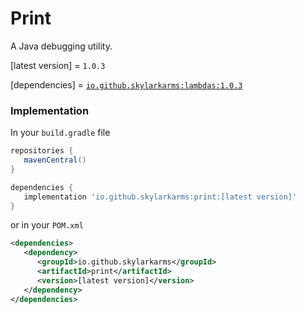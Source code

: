 # Print
A Java debugging utility.

[latest version] = `1.0.3`

[dependencies] = [`io.github.skylarkarms:lambdas:1.0.3`](https://github.com/Skylarkarms/Lambdas)


### Implementation
In your `build.gradle` file
```groovy
repositories {
   mavenCentral()
}

dependencies {
   implementation 'io.github.skylarkarms:print:[latest version]'
}
```

or in your `POM.xml`
```xml
<dependencies>
   <dependency>
      <groupId>io.github.skylarkarms</groupId>
      <artifactId>print</artifactId>
      <version>[latest version]</version>
   </dependency>
</dependencies>
```
